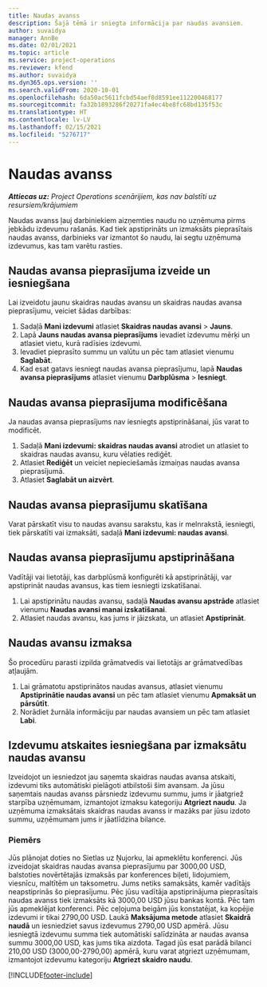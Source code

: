 ```yaml
---
title: Naudas avanss
description: Šajā tēmā ir sniegta informācija par naudas avansiem.
author: suvaidya
manager: AnnBe
ms.date: 02/01/2021
ms.topic: article
ms.service: project-operations
ms.reviewer: kfend
ms.author: suvaidya
ms.dyn365.ops.version: ''
ms.search.validFrom: 2020-10-01
ms.openlocfilehash: 6da50ac5611fcbd54aef8d8591ee112200468177
ms.sourcegitcommit: fa32b1893286f20271fa4ec4be8fc68bd135f53c
ms.translationtype: HT
ms.contentlocale: lv-LV
ms.lasthandoff: 02/15/2021
ms.locfileid: "5276717"
---
```

# <a name="cash-advance"></a>Naudas avanss

_**Attiecas uz:** Project Operations scenārijiem, kas nav balstīti uz resursiem/krājumiem_

Naudas avanss ļauj darbiniekiem aizņemties naudu no uzņēmuma pirms jebkādu izdevumu rašanās. Kad tiek apstiprināts un izmaksāts pieprasītais naudas avanss, darbinieks var izmantot šo naudu, lai segtu uzņēmuma izdevumus, kas tam varētu rasties. 

## <a name="create-and-submit-a-cash-advance-request"></a>Naudas avansa pieprasījuma izveide un iesniegšana
Lai izveidotu jaunu skaidras naudas avansu un skaidras naudas avansa pieprasījumu, veiciet šādas darbības: 

1. Sadaļā **Mani izdevumi** atlasiet **Skaidras naudas avansi** > **Jauns**. 
2. Lapā **Jauns naudas avansa pieprasījums** ievadiet izdevumu mērķi un atlasiet vietu, kurā radīsies izdevumi.
3. Ievadiet pieprasīto summu un valūtu un pēc tam atlasiet vienumu **Saglabāt**. 
4. Kad esat gatavs iesniegt naudas avansa pieprasījumu, lapā **Naudas avansa pieprasījums** atlasiet vienumu **Darbplūsma** > **Iesniegt**.

## <a name="modify-a-cash-advance-request"></a>Naudas avansa pieprasījuma modificēšana

Ja naudas avansa pieprasījums nav iesniegts apstiprināšanai, jūs varat to modificēt.

1. Sadaļā **Mani izdevumi: skaidras naudas avansi** atrodiet un atlasiet to skaidras naudas avansu, kuru vēlaties rediģēt.
2. Atlasiet **Rediģēt** un veiciet nepieciešamās izmaiņas naudas avansa pieprasījumā. 
3. Atlasiet **Saglabāt un aizvērt**.


## <a name="view-cash-advance-requests"></a>Naudas avansa pieprasījumu skatīšana
Varat pārskatīt visu to naudas avansu sarakstu, kas ir melnrakstā, iesniegti, tiek pārskatīti vai izmaksāti, sadaļā **Mani izdevumi: naudas avansi**. 

## <a name="approve-cash-advance-requests"></a>Naudas avansa pieprasījumu apstiprināšana

Vadītāji vai lietotāji, kas darbplūsmā konfigurēti kā apstiprinātāji, var apstiprināt naudas avansus, kas tiem iesniegti izskatīšanai. 

1. Lai apstiprinātu naudas avansu, sadaļā **Naudas avansu apstrāde** atlasiet vienumu **Naudas avansi manai izskatīšanai**.
2. Atlasiet naudas avansu, kas jums ir jāizskata, un atlasiet **Apstiprināt**.  

## <a name="pay-cash-advances"></a>Naudas avansu izmaksa 
Šo procedūru parasti izpilda grāmatvedis vai lietotājs ar grāmatvedības atļaujām.

1. Lai grāmatotu apstiprinātos naudas avansus, atlasiet vienumu **Apstiprinātie naudas avansi** un pēc tam atlasiet vienumu **Apmaksāt un pārsūtīt**.  
2. Norādiet žurnāla informāciju par naudas avansiem un pēc tam atlasiet **Labi**. 

## <a name="submit-an-expense-report-against-a-paid-cash-advance"></a>Izdevumu atskaites iesniegšana par izmaksātu naudas avansu 

Izveidojot un iesniedzot jau saņemta skaidras naudas avansa atskaiti, izdevumi tiks automātiski pielāgoti atbilstoši šim avansam. Ja jūsu saņemtais naudas avanss pārsniedz izdevumu summu, jums ir jāatgriež starpība uzņēmumam, izmantojot izmaksu kategoriju **Atgriezt naudu**. Ja uzņēmuma izmaksātais skaidras naudas avanss ir mazāks par jūsu izdoto summu, uzņēmumam jums ir jāatlīdzina bilance. 

### <a name="example"></a>Piemērs
Jūs plānojat doties no Sietlas uz Ņujorku, lai apmeklētu konferenci. Jūs izveidojat skaidras naudas avansa pieprasījumu par 3000,00 USD, balstoties novērtētajās izmaksās par konferences biļeti, lidojumiem, viesnīcu, maltītēm un taksometru. Jums netiks samaksāts, kamēr vadītājs neapstiprinās šo pieprasījumu. Pēc jūsu vadītāja apstiprinājuma pieprasītais naudas avanss tiek izmaksāts kā 3000,00 USD jūsu bankas kontā. Pēc tam jūs apmeklējat konferenci. Pēc ceļojuma beigām jūs konstatējat, ka kopējie izdevumi ir tikai 2790,00 USD. Laukā **Maksājuma metode** atlasiet **Skaidrā naudā** un iesniedziet savus izdevumus 2790,00 USD apmērā. Jūsu iesniegtā izdevumu summa tiek automātiski salīdzināta ar naudas avansa summu 3000,00 USD, kas jums tika aizdota. Tagad jūs esat parādā bilanci 210,00 USD (3000,00-2790,00) apmērā, kuru varat atgriezt uzņēmumam, izmantojot izdevumu kategoriju **Atgriezt skaidro naudu**.



[!INCLUDE[footer-include](../includes/footer-banner.md)]